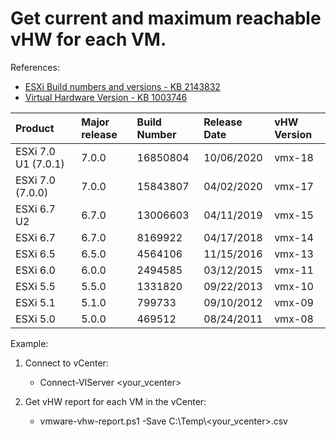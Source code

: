 # Get current and maximum reachable vHW for each VM.

References:  
* [ESXi Build numbers and versions - KB 2143832](https://kb.vmware.com/s/article/2143832)
* [Virtual Hardware Version - KB 1003746](https://kb.vmware.com/s/article/1003746)
  
  
| Product | Major release |	Build Number | Release Date | vHW Version |
| :--- | :--- | :--- | :--- | :--- |
| ESXi 7.0 U1 (7.0.1) |	7.0.0 | 16850804 | 10/06/2020 | vmx-18 |
| ESXi 7.0 (7.0.0) | 7.0.0 | 15843807 |	04/02/2020 | vmx-17 |
| ESXi 6.7 U2 |	6.7.0 |	13006603 | 04/11/2019 | vmx-15 |
| ESXi 6.7 | 6.7.0 | 8169922 | 04/17/2018 | vmx-14 |
| ESXi 6.5 | 6.5.0 | 4564106 | 11/15/2016 | vmx-13 |
| ESXi 6.0 | 6.0.0 | 2494585 | 03/12/2015 | vmx-11 |
| ESXi 5.5 | 5.5.0 | 1331820 | 09/22/2013 | vmx-10 |
| ESXi 5.1 | 5.1.0 | 799733	| 09/10/2012 | vmx-09 |
| ESXi 5.0 | 5.0.0 | 469512 | 08/24/2011 | vmx-08 |


Example:
1. Connect to vCenter:
	* Connect-VIServer <your_vcenter>
	
2. Get vHW report for each VM in the vCenter:
	* vmware-vhw-report.ps1 -Save C:\Temp\\<your_vcenter>.csv

